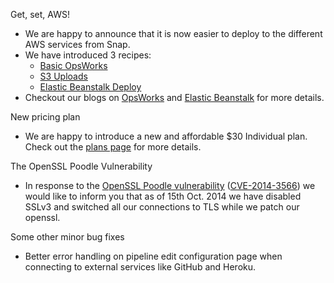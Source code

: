 Get, set, AWS!

* We are happy to announce that it is now easier to deploy to the different AWS services from Snap.
* We have introduced 3 recipes:
  * [Basic OpsWorks](http://docs.snap-ci.com/deployments/aws-deployments/#using-opsworks-to-deploy-to-aws)
  * [S3 Uploads](http://docs.snap-ci.com/deployments/aws-deployments/#using-s3-to-deploy-to-aws)
  * [Elastic Beanstalk Deploy](http://docs.snap-ci.com/deployments/aws-deployments/#using-elastic-beanstalk-to-deploy-to-aws)
* Checkout our blogs on [OpsWorks](http://blog.snap-ci.com/blog/2014/10/15/aws-opsworks/) and [Elastic Beanstalk](http://blog.snap-ci.com/blog/2014/10/17/aws-elastic-beanstalk-revisited/) for more details.

New pricing plan

* We are happy to introduce a new and affordable $30 Individual plan. Check out the [plans page](https://snap-ci.com/plans) for more details.

The OpenSSL Poodle Vulnerability

* In response to the [OpenSSL Poodle vulnerability](https://www.openssl.org/~bodo/ssl-poodle.pdf) ([CVE-2014-3566](http://cve.mitre.org/cgi-bin/cvename.cgi?name=CVE-2014-3566)) we would like to inform you that as of 15th Oct. 2014 we have disabled SSLv3 and switched all our connections to TLS while we patch our openssl.

Some other minor bug fixes

* Better error handling on pipeline edit configuration page when connecting to external services like GitHub and Heroku.
